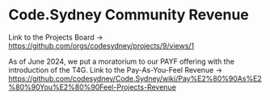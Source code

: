 # Code.Sydney Community Revenue

Link to the Projects Board -> https://github.com/orgs/codesydney/projects/9/views/1
<br/>

As of June 2024, we put a moratorium to our PAYF offering with the introduction of the T4G. 
Link to the Pay-As-You-Feel Revenue -> https://github.com/codesydney/Code.Sydney/wiki/Pay%E2%80%90As%E2%80%90You%E2%80%90Feel-Projects-Revenue
